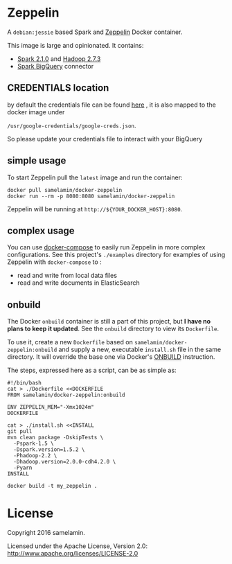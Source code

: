 # Zeppelin

A `debian:jessie` based Spark and [Zeppelin](http://zeppelin.apache.org) Docker container.

This image is large and opinionated. It contains:

- [Spark 2.1.0](http://spark.apache.org/docs/2.1.0) and [Hadoop 2.7.3](http://hadoop.apache.org/docs/r2.7.3)
- [Spark BigQuery](https://github.com/samelamin/spark-bigquery) connector


## CREDENTIALS location
by default the credentials file can be found [here](https://github.com/samelamin/docker-zeppelin/blob/master/google-credentials/google-creds.json) , it is also mapped to the docker image under 

`/usr/google-credentials/google-creds.json`.

So please update your credentials file to interact with your BigQuery
## simple usage

To start Zeppelin pull the `latest` image and run the container:

```
docker pull samelamin/docker-zeppelin
docker run --rm -p 8080:8080 samelamin/docker-zeppelin
```

Zeppelin will be running at `http://${YOUR_DOCKER_HOST}:8080`.

## complex usage

You can use [docker-compose](http://docs.docker.com/compose) to easily run Zeppelin in more complex configurations. See this project's `./examples` directory for examples of using Zeppelin with `docker-compose` to :

- read and write from local data files
- read and write documents in ElasticSearch

## onbuild

The Docker `onbuild` container is still a part of this project, but **I have no plans to keep it updated**. See the `onbuild` directory to view its `Dockerfile`.

To use it, create a new `Dockerfile` based on `samelamin/docker-zeppelin:onbuild` and supply a new, executable `install.sh` file in the same directory. It will override the base one via Docker's [ONBUILD](https://docs.docker.com/reference/builder/#onbuild) instruction.

The steps, expressed here as a script, can be as simple as:

```
#!/bin/bash
cat > ./Dockerfile <<DOCKERFILE
FROM samelamin/docker-zeppelin:onbuild

ENV ZEPPELIN_MEM="-Xmx1024m"
DOCKERFILE

cat > ./install.sh <<INSTALL
git pull
mvn clean package -DskipTests \
  -Pspark-1.5 \
  -Dspark.version=1.5.2 \
  -Phadoop-2.2 \
  -Dhadoop.version=2.0.0-cdh4.2.0 \
  -Pyarn
INSTALL

docker build -t my_zeppelin .
```

# License

Copyright 2016 samelamin.

Licensed under the Apache License, Version 2.0: http://www.apache.org/licenses/LICENSE-2.0
